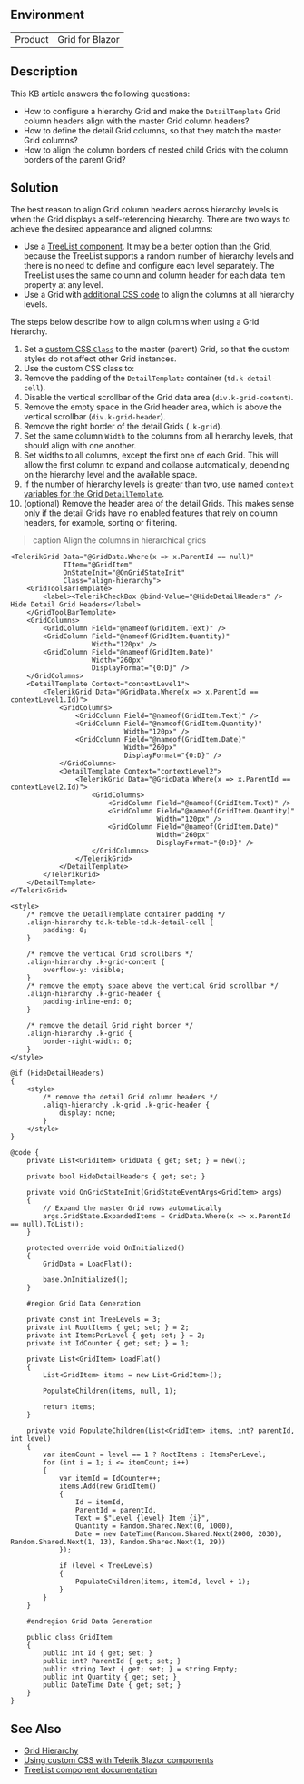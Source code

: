 
## Environment

<table>
<tbody>
<tr>
<td>Product</td>
<td>Grid for Blazor</td>
</tr>
</tbody>
</table>

## Description

This KB article answers the following questions:

* How to configure a hierarchy Grid and make the `DetailTemplate` Grid column headers align with the master Grid column headers?
* How to define the detail Grid columns, so that they match the master Grid columns?
* How to align the column borders of nested child Grids with the column borders of the parent Grid?

## Solution

The best reason to align Grid column headers across hierarchy levels is when the Grid displays a self-referencing hierarchy. There are two ways to achieve the desired appearance and aligned columns:

* Use a [TreeList component](slug:treelist-overview). It may be a better option than the Grid, because the TreeList supports a random number of hierarchy levels and there is no need to define and configure each level separately. The TreeList uses the same column and column header for each data item property at any level.
* Use a Grid with [additional CSS code](slug:themes-override) to align the columns at all hierarchy levels.

The steps below describe how to align columns when using a Grid hierarchy.

1. Set a [custom CSS `Class`](slug:grid-overview#grid-parameters) to the master (parent) Grid, so that the custom styles do not affect other Grid instances.
1. Use the custom CSS class to:
1. Remove the padding of the `DetailTemplate` container (`td.k-detail-cell`).
1. Disable the vertical scrollbar of the Grid data area (`div.k-grid-content`).
1. Remove the empty space in the Grid header area, which is above the vertical scrollbar (`div.k-grid-header`).
1. Remove the right border of the detail Grids (`.k-grid`).
1. Set the same column `Width` to the columns from all hierarchy levels, that should align with one another.
1. Set widths to all columns, except the first one of each Grid. This will allow the first column to expand and collapse automatically, depending on the hierarchy level and the available space.
1. If the number of hierarchy levels is greater than two, use [named `context` variables for the Grid `DetailTemplate`](slug:nest-renderfragment).
1. (optional) Remove the header area of the detail Grids. This makes sense only if the detail Grids have no enabled features that rely on column headers, for example, sorting or filtering.

>caption Align the columns in hierarchical grids

````RAZOR
<TelerikGrid Data="@GridData.Where(x => x.ParentId == null)"
             TItem="@GridItem"
             OnStateInit="@OnGridStateInit"
             Class="align-hierarchy">
    <GridToolBarTemplate>
        <label><TelerikCheckBox @bind-Value="@HideDetailHeaders" /> Hide Detail Grid Headers</label>
    </GridToolBarTemplate>
    <GridColumns>
        <GridColumn Field="@nameof(GridItem.Text)" />
        <GridColumn Field="@nameof(GridItem.Quantity)"
                    Width="120px" />
        <GridColumn Field="@nameof(GridItem.Date)"
                    Width="260px"
                    DisplayFormat="{0:D}" />
    </GridColumns>
    <DetailTemplate Context="contextLevel1">
        <TelerikGrid Data="@GridData.Where(x => x.ParentId == contextLevel1.Id)">
            <GridColumns>
                <GridColumn Field="@nameof(GridItem.Text)" />
                <GridColumn Field="@nameof(GridItem.Quantity)"
                            Width="120px" />
                <GridColumn Field="@nameof(GridItem.Date)"
                            Width="260px"
                            DisplayFormat="{0:D}" />
            </GridColumns>
            <DetailTemplate Context="contextLevel2">
                <TelerikGrid Data="@GridData.Where(x => x.ParentId == contextLevel2.Id)">
                    <GridColumns>
                        <GridColumn Field="@nameof(GridItem.Text)" />
                        <GridColumn Field="@nameof(GridItem.Quantity)"
                                    Width="120px" />
                        <GridColumn Field="@nameof(GridItem.Date)"
                                    Width="260px"
                                    DisplayFormat="{0:D}" />
                    </GridColumns>
                </TelerikGrid>
            </DetailTemplate>
        </TelerikGrid>
    </DetailTemplate>
</TelerikGrid>

<style>
    /* remove the DetailTemplate container padding */
    .align-hierarchy td.k-table-td.k-detail-cell {
        padding: 0;
    }

    /* remove the vertical Grid scrollbars */
    .align-hierarchy .k-grid-content {
        overflow-y: visible;
    }
    /* remove the empty space above the vertical Grid scrollbar */
    .align-hierarchy .k-grid-header {
        padding-inline-end: 0;
    }

    /* remove the detail Grid right border */
    .align-hierarchy .k-grid {
        border-right-width: 0;
    }
</style>

@if (HideDetailHeaders)
{
    <style>
        /* remove the detail Grid column headers */
        .align-hierarchy .k-grid .k-grid-header {
            display: none;
        }
    </style>
}

@code {
    private List<GridItem> GridData { get; set; } = new();

    private bool HideDetailHeaders { get; set; }

    private void OnGridStateInit(GridStateEventArgs<GridItem> args)
    {
        // Expand the master Grid rows automatically
        args.GridState.ExpandedItems = GridData.Where(x => x.ParentId == null).ToList();
    }

    protected override void OnInitialized()
    {
        GridData = LoadFlat();

        base.OnInitialized();
    }

    #region Grid Data Generation

    private const int TreeLevels = 3;
    private int RootItems { get; set; } = 2;
    private int ItemsPerLevel { get; set; } = 2;
    private int IdCounter { get; set; } = 1;

    private List<GridItem> LoadFlat()
    {
        List<GridItem> items = new List<GridItem>();

        PopulateChildren(items, null, 1);

        return items;
    }

    private void PopulateChildren(List<GridItem> items, int? parentId, int level)
    {
        var itemCount = level == 1 ? RootItems : ItemsPerLevel;
        for (int i = 1; i <= itemCount; i++)
        {
            var itemId = IdCounter++;
            items.Add(new GridItem()
            {
                Id = itemId,
                ParentId = parentId,
                Text = $"Level {level} Item {i}",
                Quantity = Random.Shared.Next(0, 1000),
                Date = new DateTime(Random.Shared.Next(2000, 2030), Random.Shared.Next(1, 13), Random.Shared.Next(1, 29))
            });

            if (level < TreeLevels)
            {
                PopulateChildren(items, itemId, level + 1);
            }
        }
    }

    #endregion Grid Data Generation

    public class GridItem
    {
        public int Id { get; set; }
        public int? ParentId { get; set; }
        public string Text { get; set; } = string.Empty;
        public int Quantity { get; set; }
        public DateTime Date { get; set; }
    }
}
````

## See Also

* [Grid Hierarchy](slug:components/grid/features/hierarchy)
* [Using custom CSS with Telerik Blazor components](slug:themes-override)
* [TreeList component documentation](slug:treelist-overview)
